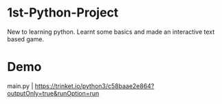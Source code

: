 # 1st-Python-Project

New to learning python. Learnt some basics and made an interactive text based game.

# Demo

main.py | https://trinket.io/python3/c58baae2e864?outputOnly=true&runOption=run
